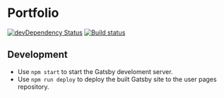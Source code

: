 # Portfolio

[![devDependency Status](https://david-dm.org/cwparsons/cwparsons.ca/dev-status.svg)](https://david-dm.org/cwparsons/cwparsons.ca#info=devDependencies) [![Build status](https://travis-ci.org/cwparsons/cwparsons.ca.svg)](http://travis-ci.org/cwparsons/cwparsons.ca)

## Development

- Use `npm start` to start the Gatsby develoment server.
- Use `npm run deploy` to deploy the built Gatsby site to the user pages repository.